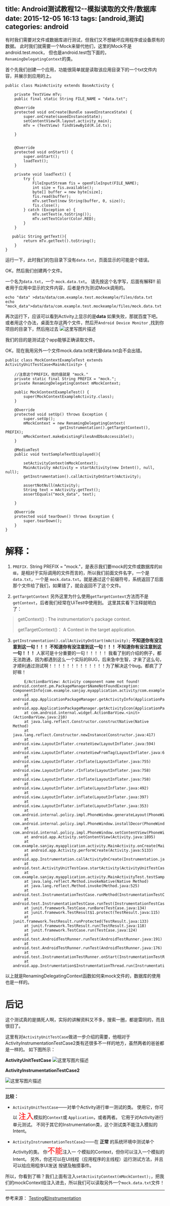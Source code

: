 title: Android测试教程12--模拟读取的文件/数据库
date: 2015-12-05 16:13 
tags: [android,测试]
categories: android
---


 有时我们需要对文件或数据库进行测试，但我们又不想破坏应用程序或设备原有的数据。
此时我们就需要一个Mock来替代他们，这里的Mock不是android.test.mock，
但也是android.test包下面的，`RenamingDelegatingContext`的类。

<!--more-->

首个先我们创建一个应用，功能很简单就是读取该应用目录下的一个txt文件内容，并展示到应用的上。
        
	
	public class MainActivity extends BaseActivity {
	
	    private TextView mTv;
	    public final static String FILE_NAME = "data.txt";
	
	    @Override
	    protected void onCreate(Bundle savedInstanceState) {
	        super.onCreate(savedInstanceState);
	        setContentView(R.layout.activity_main);
	        mTv = (TextView) findViewById(R.id.tv);
	
	    }
	
	
	    @Override
	    protected void onStart() {
	        super.onStart(); 
	        loadText();
	    }
	     
	    private void loadText() {	
	        try {
	            FileInputStream fis = openFileInput(FILE_NAME);
	            int size = fis.available();
	            byte[] buffer = new byte[size];
	            fis.read(buffer);             
	            mTv.setText(new String(buffer, 0, size));
	            fis.close();
	        } catch (Exception e) {
	            mTv.setText(e.toString());
	            mTv.setTextColor(Color.RED);
	        }
	    }
 
	   public String getText(){
	        return mTv.getText().toString();
	    }
	}

	 
	
运行一下，此时我们的包目录下没有`data.txt`，页面显示的可能是个错误。

OK，然后我们创建两个文件。

一个名为`data.txt`，一个 `mock.data.txt`。
请先按这个名字写，后面有解释!!
前者用于应用中显示的文件内容，后者是作为测试Mock调用的。

    echo "data" >data/data/com.example.test.mockeample/files/data.txt
    echo "mock_data">data/data/com.example.test.mockeample/files/mock.data.txt
    
再次运行下，应该可以看到Activity上显示的是**data**
如果失败，那就百度下吧。
或者用这个办法，桌面生存这两个文件，然后开`Android Device Monitor` ,找到你项目的目录下，然后拖过去
![这里写图片描述](http://img.blog.csdn.net/20151205154112587)


我们的目的是测试这个app能够正确读取文件。 

OK，现在我用另外一个文件mock.data.txt来代替data.txt会不会出错。

	public class MockContextExampleTest extends ActivityUnitTestCase<MainActivity> {
	
	    //注意这个PREFIX，他的值就是 "mock."
	    private static final String PREFIX = "mock.";
	    private RenamingDelegatingContext mMockContext;
	    
	    public MockContextExampleTest() {
	        super(MockContextExampleActivity.class);
	    }
	    
	    @Override
	    protected void setUp() throws Exception {
	        super.setUp();
	        mMockContext = new RenamingDelegatingContext(
					        getInstrumentation().getTargetContext(), PREFIX);
	        mMockContext.makeExistingFilesAndDbsAccessible();
	    } 
	    
	    @MediumTest
	    public void testSampleTextDisplayed(){
	    
	        setActivityContext(mMockContext);
	        MainActivity mActivity = startActivity(new Intent(), null, null);
            getInstrumentation().callActivityOnStart(mActivity);
            
	        assertNotNull(mActivity);
	        String text = mActivity.getText();
	        assertEquals("mock_data", text);
	        
	    }
	    
	    @Override
	    protected void tearDown() throws Exception {
	        super.tearDown();
	    }
	}
	

# 解释：

1. `PREFIX.`
String PREFIX = "mock."，是表示我们要mock的文件或数据库的`前缀`，是相对于实际调用的文件而言的，所以我们前面文件名字，一个是`data.txt`，一个是 `mock.data.txt`。就是通过这个前缀符号，系统返回了后面那个文件给了我们，如果错了，就会返回不了这个文件。

2. `getTargetContext`
另外这里为什么使用`getTargetContext`方法而不是`getContext`，后者我们经常在UiTest中使用到。
这里其实看下注释就明白了：
> getContext() :  The instrumentation's package context.
> 
> getTargetContext()： A Context in the target application.

3. `getInstrumentation().callActivityOnStart(mActivity);`
**不知道你有没注意到这一句！！！**
**不知道你有没注意到这一句！！！**
**不知道你有没注意到这一句！！！**
人家可是十分重要的一句！！！！！
我看了别的介绍的例子，都无法跑通，因为都遇到这么一个实际的BUG，后来急中生智，才来了这么句，才顺利通过测试啊！！！！！！！！！！！！！为了解决这个bug。都疯了了好嘛！
	
			E/ActionBarView: Activity component name not found!                                                android.content.pm.PackageManager$NameNotFoundException: ComponentInfo{com.example.sanjay.myapplication.activity/com.example.sanjay.myapplication.activity.MainActivity}
			at android.app.ApplicationPackageManager.getActivityInfo(ApplicationPackageManager.java:241)
			at android.app.ApplicationPackageManager.getActivityIcon(ApplicationPackageManager.java:682)
			at com.android.internal.widget.ActionBarView.<init>(ActionBarView.java:210)
			at java.lang.reflect.Constructor.constructNative(Native Method)
			at java.lang.reflect.Constructor.newInstance(Constructor.java:417)
			at android.view.LayoutInflater.createView(LayoutInflater.java:594)
			at android.view.LayoutInflater.createViewFromTag(LayoutInflater.java:696)
			at android.view.LayoutInflater.rInflate(LayoutInflater.java:755)
			at android.view.LayoutInflater.rInflate(LayoutInflater.java:758)
			at android.view.LayoutInflater.rInflate(LayoutInflater.java:758)
			at android.view.LayoutInflater.inflate(LayoutInflater.java:492)
			at android.view.LayoutInflater.inflate(LayoutInflater.java:397)
			at android.view.LayoutInflater.inflate(LayoutInflater.java:353)
			at com.android.internal.policy.impl.PhoneWindow.generateLayout(PhoneWindow.java:2823)
			at com.android.internal.policy.impl.PhoneWindow.installDecor(PhoneWindow.java:2886)
			at com.android.internal.policy.impl.PhoneWindow.setContentView(PhoneWindow.java:263)
			at android.app.Activity.setContentView(Activity.java:1895)
			at com.example.sanjay.myapplication.activity.MainActivity.onCreate(MainActivity.java:30)
			at android.app.Activity.performCreate(Activity.java:5133)
			at android.app.Instrumentation.callActivityOnCreate(Instrumentation.java:1087)
			at android.test.ActivityUnitTestCase.startActivity(ActivityUnitTestCase.java:158)
			at com.example.sanjay.myapplication.activity.MainActivityTest.testSampleTextDisplayed(MainActivityTest.java:83)
			at java.lang.reflect.Method.invokeNative(Native Method)
			at java.lang.reflect.Method.invoke(Method.java:525)
			at android.test.InstrumentationTestCase.runMethod(InstrumentationTestCase.java:214)
			at android.test.InstrumentationTestCase.runTest(InstrumentationTestCase.java:199)
			at junit.framework.TestCase.runBare(TestCase.java:134)
			at junit.framework.TestResult$1.protect(TestResult.java:115)
			at junit.framework.TestResult.runProtected(TestResult.java:133)
			at junit.framework.TestResult.run(TestResult.java:118)
			at junit.framework.TestCase.run(TestCase.java:124)
			at android.test.AndroidTestRunner.runTest(AndroidTestRunner.java:191)
			at android.test.AndroidTestRunner.runTest(AndroidTestRunner.java:176)
			at android.test.InstrumentationTestRunner.onStart(InstrumentationTestRunner.java:554)
			at android.app.Instrumentation$InstrumentationThread.run(Instrumentation.java:1701)
			


以上就是RenamingDelegatingContext函数如何来mock文件的，数据库的使用也是一样的。



# 后记
这个测试真的是搞死人啊，实际的讲解资料又不多，搜索一圈，都是雷同的，而且很旧了。

这里有对`ActivityUnitTestCase`做进一步介绍的需要，他相对于ActivityInstrumentationTestCase2类有还很多不一样的地方，虽然两者的爸爸都是一样的。
如下图所示：

**ActivityUnitTestCase**
![这里写图片描述](http://img.blog.csdn.net/20151205160134988)

**ActivityInstrumentationTestCase2**

![这里写图片描述](http://img.blog.csdn.net/20151205160145540)

 ---
 
 **比较：**
 
 - `ActivityUnitTestCase`——对单个Activity进行单一测试的类。
 使用它，你可以 <font color=red size=5>注入</font>模拟的`Context`或 `Application`，或者两者。
 它用于对Activity进行单元测试。 不同于其它的Instrumentation类，这个测试类不能注入模拟的 Intent。
 
 - `ActivityInstrumentationTestCase2`——在 **正常** 的系统环境中测试单个Activity的类。
你<font color=red size=5>不能</font>注入一 个模拟的Context，但你可以注入一个模拟的Intent。 
另外，你还可以在UI线程（应用程序的主线程）运行测试方法，并且可以给应用程序UI发送 按键及触摸事件。  

所以，你看到了嘛？我们上面有注入`setActivityContext(mMockContext);`，把我们的mockContext给注入进去，所以我们可以读取另外一个`mock.data.txt`文件！




----
参考来源：
 [Testing和Instrumentation](http://blog.chinaunix.net/uid-20771867-id-121133.html) 
  